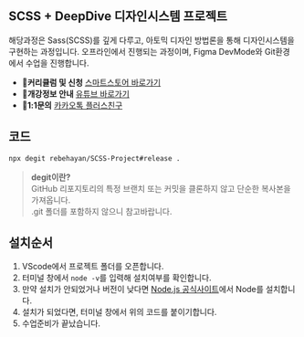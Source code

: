 ## SCSS + DeepDive 디자인시스템 프로젝트

해당과정은 Sass(SCSS)를 깊게 다루고, 아토믹 디자인 방법론을 통해 디자인시스템을 구현하는 과정입니다. 오프라인에서 진행되는 과정이며, Figma DevMode와 Git환경에서 수업을 진행합니다.<br>

- **📣커리큘럼 및 신청** [스마트스토어 바로가기](https://smartstore.naver.com/rebehayan/products/6853368174)
- **🎲개강정보 안내** [유튜브 바로가기](https://www.youtube.com/rebehayan)
- **🎈1:1문의** [카카오톡 플러스친구](http://pf.kakao.com/_xmxhxdcC/chat)

## 코드

```bash
npx degit rebehayan/SCSS-Project#release .
```

> **degit이란?**<br>
> GitHub 리포지토리의 특정 브랜치 또는 커밋을 클론하지 않고 단순한 복사본을 가져옵니다.<br> .git 폴더를 포함하지 않으니 참고바랍니다.

## 설치순서

1. VScode에서 프로젝트 폴더를 오픈합니다.
2. 터미널 창에서 `node -v`를 입력해 설치여부를 확인합니다.
3. 만약 설치가 안되었거나 버전이 낮다면 [Node.js 공식사이트](https://nodejs.org/ko)에서 Node를 설치합니다.
4. 설치가 되었다면, 터미널 창에서 위의 코드를 붙이기합니다.
5. 수업준비가 끝났습니다.
